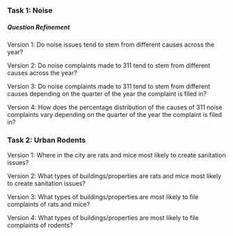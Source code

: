 ### Task 1: Noise

##### Question Refinement

Version 1: Do noise issues tend to stem from different causes across the year?

Version 2: Do noise complaints made to 311 tend to stem from different causes across the year?

Version 3: Do noise complaints made to 311 tend to stem from different causes depending on the quarter of the year the complaint is filed in?

Version 4: How does the percentage distribution of the causes of 311 noise complaints vary depending on the quarter of the year the complaint is filed in?


### Task 2: Urban Rodents

Version 1: Where in the city are rats and mice most likely to create sanitation issues?

Version 2: What types of buildings/properties are rats and mice most likely to create sanitation issues?

Version 3: What types of buildings/properties are most likely to file complaints of rats and mice?

Version 4: What types of buildings/properties are most likely to file complaints of rodents?
